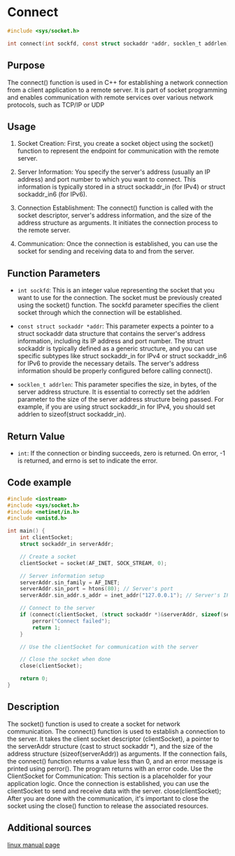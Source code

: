 # Connect

```c
#include <sys/socket.h>

int connect(int sockfd, const struct sockaddr *addr, socklen_t addrlen);
```

## Purpose
The connect() function is used in C++ for establishing a network connection from a client application to a remote server. It is part of socket programming and enables communication with remote services over various network protocols, such as TCP/IP or UDP

## Usage
1. Socket Creation: First, you create a socket object using the socket() function to represent the endpoint for communication with the remote server.

2. Server Information: You specify the server's address (usually an IP address) and port number to which you want to connect. This information is typically stored in a struct sockaddr_in (for IPv4) or struct sockaddr_in6 (for IPv6).

3. Connection Establishment: The connect() function is called with the socket descriptor, server's address information, and the size of the address structure as arguments. It initiates the connection process to the remote server.

4. Communication: Once the connection is established, you can use the socket for sending and receiving data to and from the server.

## Function Parameters
- `int sockfd`: This is an integer value representing the socket that you want to use for the connection. The socket must be previously created using the socket() function. The sockfd parameter specifies the client socket through which the connection will be established.

- `const struct sockaddr *addr`: This parameter expects a pointer to a struct sockaddr data structure that contains the server's address information, including its IP address and port number. The struct sockaddr is typically defined as a generic structure, and you can use specific subtypes like struct sockaddr_in for IPv4 or struct sockaddr_in6 for IPv6 to provide the necessary details. The server's address information should be properly configured before calling connect().

- `socklen_t addrlen`: This parameter specifies the size, in bytes, of the server address structure. It is essential to correctly set the addrlen parameter to the size of the server address structure being passed. For example, if you are using struct sockaddr_in for IPv4, you should set addrlen to sizeof(struct sockaddr_in).
## Return Value
- `int`:
If the connection or binding succeeds, zero is returned.  On error, -1 is returned, and errno is set to indicate the error.

## Code example
```c
#include <iostream>
#include <sys/socket.h>
#include <netinet/in.h>
#include <unistd.h>

int main() {
    int clientSocket;
    struct sockaddr_in serverAddr;

    // Create a socket
    clientSocket = socket(AF_INET, SOCK_STREAM, 0);

    // Server information setup
    serverAddr.sin_family = AF_INET;
    serverAddr.sin_port = htons(80); // Server's port
    serverAddr.sin_addr.s_addr = inet_addr("127.0.0.1"); // Server's IP address

    // Connect to the server
    if (connect(clientSocket, (struct sockaddr *)&serverAddr, sizeof(serverAddr)) < 0) {
        perror("Connect failed");
        return 1;
    }

    // Use the clientSocket for communication with the server

    // Close the socket when done
    close(clientSocket);

    return 0;
}
```
## Description
The socket() function is used to create a socket for network communication.
The connect() function is used to establish a connection to the server.
It takes the client socket descriptor (clientSocket), a pointer to the serverAddr structure (cast to struct sockaddr *), and the size of the address structure (sizeof(serverAddr)) as arguments.
If the connection fails, the connect() function returns a value less than 0, and an error message is printed using perror(). The program returns with an error code.
Use the ClientSocket for Communication:
This section is a placeholder for your application logic. Once the connection is established, you can use the clientSocket to send and receive data with the server.
close(clientSocket);
After you are done with the communication, it's important to close the socket using the close() function to release the associated resources.

## Additional sources

[linux manual page](https://man7.org/linux/man-pages/man2/connect.2.html)
